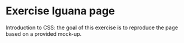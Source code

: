# Exercise Iguana page
Introduction to CSS: the goal of this exercise is to reproduce the page based on a provided mock-up.
